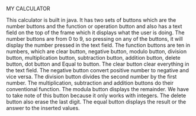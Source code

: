MY CALCULATOR 

This calculator is built in java. It has two sets of buttons which are the number buttons and the function or operation button and also has a text field on the top of the frame which it displays what the user is doing. 
The number buttons are from 0 to 9, so pressing on any of the buttons, it will display the number pressed in the text field.
The function buttons are ten in numbers, which are clear button, negative button, modulo button, division button, multiplication button, subtraction button, addition button, delete button, dot button and Equal to button.
The clear button clear everything in the text field. The negative button convert positive number to negative and vice versa. The division button divides the second number by the first number. The multiplication, subtraction and addition buttons do their conventional function.
The modula button displays the remainder. We have to take note of this button because it only works with integers.
The delete button also erase the last digit. The equal button displays the result or the answer to the inserted values. 
